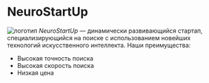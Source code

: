 # NeuroStartUp
![логотип](https://github.com/AMuzhev/all-homeworks/assets/152031354/fd7031fa-5455-4779-b978-31993837cb6c)
*NeuroStartUp* — динамически развивающийся стартап, специализирующийся на поиске с использованием новейших технологий искусственного интеллекта. Наши преимущества:

- Высокая точность поиска
- Высокая скорость поиска
- Низкая цена
